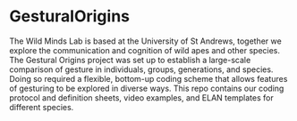 # GesturalOrigins

The Wild Minds Lab is based at the University of St Andrews, together we explore the communication and cognition of wild apes and other species. The Gestural Origins project was set up to establish a large-scale comparison of gesture in individuals, groups, generations, and species. Doing so required a flexible, bottom-up coding scheme that allows features of gesturing to be explored in diverse ways. This repo contains our coding protocol and definition sheets, video examples, and ELAN templates for different species.
